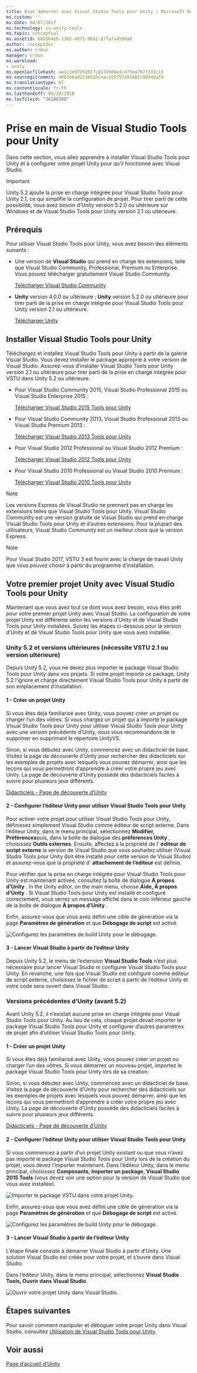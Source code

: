 ```yaml
---
title: Bien démarrer avec Visual Studio Tools pour Unity | Microsoft Docs
ms.custom: ''
ms.date: 04/07/2017
ms.technology: vs-unity-tools
ms.topic: conceptual
ms.assetid: 66b5b4eb-13b5-4071-98d2-87fafa4598a8
author: conceptdev
ms.author: crdun
manager: crdun
ms.workload:
- unity
ms.openlocfilehash: aa1c2e97b52027c81749d0e4cd75ea767f2d1c13
ms.sourcegitcommit: 4667e6ad223642bc4ac525f57281482c9894daf4
ms.translationtype: HT
ms.contentlocale: fr-FR
ms.lasthandoff: 06/20/2018
ms.locfileid: "36280388"
---
```

# <a name="getting-started-with-visual-studio-tools-for-unity"></a>Prise en main de Visual Studio Tools pour Unity
Dans cette section, vous allez apprendre à installer Visual Studio Tools pour Unity et à configurer votre projet Unity pour qu’il fonctionne avec Visual Studio.

> [!IMPORTANT]
>  Unity 5.2 ajoute la prise en charge intégrée pour Visual Studio Tools pour Unity 2.1, ce qui simplifie la configuration de projet. Pour tirer parti de cette possibilité, vous avez besoin d’Unity version 5.2.0 ou ultérieure sur Windows et de Visual Studio Tools pour Unity version 2.1 ou ultérieure.

## <a name="prerequisites"></a>Prérequis
 Pour utiliser Visual Studio Tools pour Unity, vous avez besoin des éléments suivants :

-   Une version de **Visual Studio** qui prend en charge les extensions, telle que Visual Studio Community, Professional, Premium ou Enterprise. Vous pouvez télécharger gratuitement Visual Studio Community.

     [Télécharger Visual Studio Community](https://visualstudio.microsoft.com/downloads/?utm_medium=microsoft&utm_source=docs.microsoft.com&utm_campaign=button+cta&utm_content=download+vs2017)

-   **Unity** version 4.0.0 ou ultérieure ; **Unity** version 5.2.0 ou ultérieure pour tirer parti de la prise en charge intégrée pour Visual Studio Tools pour Unity version 2.1 ou ultérieure.

     [Télécharger Unity](https://unity3d.com/get-unity/download)

## <a name="install-visual-studio-tools-for-unity"></a>Installer Visual Studio Tools pour Unity
 Téléchargez et installez Visual Studio Tools pour Unity à partir de la galerie Visual Studio. Vous devez installer le package approprié à votre version de Visual Studio. Assurez-vous d’installer Visual Studio Tools pour Unity version 2.1 ou ultérieure pour tirer parti de la prise en charge intégrée pour VSTU dans Unity 5.2 ou ultérieure.

-   Pour Visual Studio Community 2015, Visual Studio Professional 2015 ou Visual Studio Enterprise 2015 :

     [Télécharger Visual Studio 2015 Tools pour Unity](https://visualstudiogallery.msdn.microsoft.com/8d26236e-4a64-4d64-8486-7df95156aba9)

-   Pour Visual Studio Community 2013, Visual Studio Professional 2013 ou Visual Studio Premium 2013 :

     [Télécharger Visual Studio 2013 Tools pour Unity](https://visualstudiogallery.msdn.microsoft.com/20b80b8c-659b-45ef-96c1-437828fe7cf2)

-   Pour Visual Studio 2012 Professional ou Visual Studio 2012 Premium :

     [Télécharger Visual Studio 2012 Tools pour Unity](https://visualstudiogallery.msdn.microsoft.com/7ab11d2a-f413-4ed6-b3de-ff1d05157714)

-   Pour Visual Studio 2010 Professional ou Visual Studio 2010 Premium :

     [Télécharger Visual Studio 2010 Tools pour Unity](https://visualstudiogallery.msdn.microsoft.com/6e536faa-ce73-494a-a746-6a14753015f1)

> [!NOTE]
>  Les versions Express de Visual Studio ne prennent pas en charge les extensions telles que Visual Studio Tools pour Unity. Visual Studio Community est une version gratuite de Visual Studio qui prend en charge Visual Studio Tools pour Unity et d’autres extensions. Pour la plupart des utilisateurs, Visual Studio Community est un meilleur choix que la version Express.

> [!NOTE]
>  Pour Visual Studio 2017, VSTU 3 est fourni avec la charge de travail Unity que vous pouvez choisir à partir du programme d’installation.

## <a name="your-first-unity-project-with-visual-studio-tools-for-unity"></a>Votre premier projet Unity avec Visual Studio Tools pour Unity
 Maintenant que vous avez tout ce dont vous avez besoin, vous êtes prêt pour votre premier projet Unity avec Visual Studio. La configuration de votre projet Unity est différente selon les versions d’Unity et de Visual Studio Tools pour Unity installées. Suivez les étapes ci-dessous pour la version d’Unity et de Visual Studio Tools pour Unity que vous avez installée.

### <a name="unity-52-and-higher-requires-vstu-21-or-higher"></a>Unity 5.2 et versions ultérieures (nécessite VSTU 2.1 ou version ultérieure)
 Depuis Unity 5.2, vous ne devez plus importer le package Visual Studio Tools pour Unity dans vos projets. Si votre projet importe ce package, Unity 5.2 l’ignore et charge directement Visual Studio Tools pour Unity à partir de son emplacement d’installation.

#### <a name="1---create-a-unity-project"></a>1 - Créer un projet Unity
 Si vous êtes déjà familiarisé avec Unity, vous pouvez créer un projet ou charger l’un des vôtres. Si vous chargez un projet qui a importé le package Visual Studio Tools pour Unity pour utiliser Visual Studio Tools pour Unity avec une version précédente d’Unity, nous vous recommandons de le supprimer en supprimant le répertoire UnityVS.

 Sinon, si vous débutez avec Unity, commencez avec un didacticiel de base. Visitez la page de découverte d’Unity pour rechercher des didacticiels sur les exemples de projets avec lesquels vous pouvez démarrer, ainsi que les leçons qui vous permettront d’apprendre à créer votre propre jeu avec Unity. La page de découverte d’Unity possède des didacticiels faciles à suivre pour plusieurs jeux différents.

 [Didacticiels - Page de découverte d’Unity](http://unity3d.com/learn/tutorials/modules)

#### <a name="2---configure-unity-editor-to-use-visual-studio-tools-for-unity"></a>2 - Configurer l’éditeur Unity pour utiliser Visual Studio Tools pour Unity
 Pour activer votre projet pour utiliser Visual Studio Tools pour Unity, définissez simplement Visual Studio comme éditeur de script externe. Dans l’éditeur Unity, dans le menu principal, sélectionnez **Modifier, Préférences**puis, dans la boîte de dialogue des **préférences Unity** , choisissez **Outils externes**. Ensuite, affectez à la propriété de l’ **éditeur de script externe** la version de Visual Studio que vous souhaitez utiliser (Visual Studio Tools pour Unity doit être installé pour cette version de Visual Studio) et assurez-vous que la propriété d’ **attachement de l’éditeur** est définie.

 Pour vérifier que la prise en charge intégrée pour Visual Studio Tools pour Unity est maintenant activée, consultez la boîte de dialogue **À propos d’Unity** . In the Unity editor, on the main menu, choose **Aide, À propos d’Unity** . Si Visual Studio Tools pour Unity est installé et configuré correctement, vous verrez un message affiché dans le coin inférieur gauche de la boîte de dialogue **À propos d’Unity** .

 Enfin, assurez-vous que vous avez défini une cible de génération via la page **Paramètres de génération** et que **Débogage de script** est activé.

 ![Configurez les paramètres de build Unity pour le débogage.](../cross-platform/media/vstu_debugging_build_settings.png "vstu_debugging_build_settings")

#### <a name="3---launch-visual-studio-from-the-unity-editor"></a>3 - Lancer Visual Studio à partir de l’éditeur Unity
 Depuis Unity 5.2, le menu de l’extension **Visual Studio Tools** n’est plus nécessaire pour lancer Visual Studio ni configurer Visual Studio Tools pour Unity. En revanche, une fois que Visual Studio est configuré comme éditeur de script externe, choisissez le fichier de script à partir de l’éditeur Unity et votre code sera ouvert dans Visual Studio.

### <a name="previous-versions-of-unity-pre-52"></a>Versions précédentes d’Unity (avant 5.2)
 Avant Unity 5.2, il n’existait aucune prise en charge intégrée pour Visual Studio Tools pour Unity. Au lieu de cela, chaque projet devait importer le package Visual Studio Tools pour Unity et configurer d’autres paramètres de projet afin d’utiliser Visual Studio Tools pour Unity.

#### <a name="1---create-a-unity-project"></a>1 - Créer un projet Unity
 Si vous êtes déjà familiarisé avec Unity, vous pouvez créer un projet ou charger l’un des vôtres. Si vous démarrez un nouveau projet, importez le package Visual Studio Tools pour Unity lors de sa création.

 Sinon, si vous débutez avec Unity, commencez avec un didacticiel de base. Visitez la page de découverte d’Unity pour rechercher des didacticiels sur les exemples de projets avec lesquels vous pouvez démarrer, ainsi que les leçons qui vous permettront d’apprendre à créer votre propre jeu avec Unity. La page de découverte d’Unity possède des didacticiels faciles à suivre pour plusieurs jeux différents.

 [Didacticiels - Page de découverte d’Unity](http://unity3d.com/learn/tutorials/modules)

#### <a name="2---configure-unity-editor-to-use-visual-studio-tools-for-unity"></a>2 - Configurer l’éditeur Unity pour utiliser Visual Studio Tools pour Unity
 Si vous commencez à partir d’un projet Unity existant ou que vous n’avez pas importé le package Visual Studio Tools pour Unity lors de la création du projet, vous devez l’importer maintenant. Dans l’éditeur Unity, dans le menu principal, choisissez **Composants, Importer un package, Visual Studio 2015 Tools** (vous devez voir une option pour la version de Visual Studio que vous avez installée).

 ![Importer le package VSTU dans votre projet Unity.](../cross-platform/media/vstu_configure_unity_import_vstu.png "vstu_configure_unity_import_vstu")

 Enfin, assurez-vous que vous avez défini une cible de génération via la page **Paramètres de génération** et que **Débogage de script** est activé.

 ![Configurez les paramètres de build Unity pour le débogage.](../cross-platform/media/vstu_debugging_build_settings.png "vstu_debugging_build_settings")

#### <a name="3---launch-visual-studio-from-unity-editor"></a>3 - Lancer Visual Studio à partir de l’éditeur Unity
 L’étape finale consiste à démarrer Visual Studio à partir d’Unity. Une solution Visual Studio est créée pour votre projet, et s’ouvre dans Visual Studio.

 Dans l’éditeur Unity, dans le menu principal, sélectionnez **Visual Studio Tools, Ouvrir dans Visual Studio**.

 ![Ouvrir votre projet Unity dans Visual Studio.](../cross-platform/media/vstu_configure_open_in_visual_studio.png "vstu_configure_open_in_visual_studio")

## <a name="next-steps"></a>Étapes suivantes

 Pour savoir comment manipuler et déboguer votre projet Unity dans Visual Studio, consultez [Utilisation de Visual Studio Tools pour Unity](../cross-platform/using-visual-studio-tools-for-unity.md).

## <a name="see-also"></a>Voir aussi
 [Page d’accueil d’Unity](http://unity3d.com)
